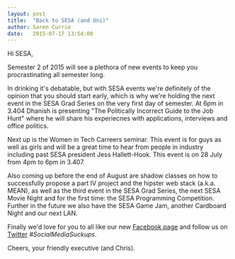 ```yaml
---
layout: post
title:  "Back to SESA (and Uni)"
author: Saren Currie
date:   2015-07-17 13:54:00
---
```


Hi SESA,

Semester 2 of 2015 will see a plethora of new events to keep you procrastinating all semester long.

In drinking it's debatable, but with SESA events we're definitely of the opinion that you should start early, which is why we're holding the next event in the SESA Grad Series on the very first day of semester. At 6pm in 3.404 Dhanish is presenting "The Politically Incorrect Guide to the Job Hunt" where he will share his experiecnes with applications, interviews and office politics.

Next up is the Women in Tech Carreers seminar. This event is for guys as well as girls and will be a great time to hear from people in industry including past SESA president Jess Hallett-Hook. This event is on 28 July from 4pm to 6pm in 3.407.

Also coming up before the end of August are shadow classes on how to successfully propose a part IV project and the hipster web stack (a.k.a. MEAN), as well as the third event in the SESA Grad Series, the next SESA Movie Night and for the first time: the SESA Programming Competition. Further in the future we also have the SESA Game Jam, another Cardboard Night and our next LAN.

Finally we'd love for you to all like our new [Facebook page](https://www.facebook.com/uoasesa) and follow us on [Twitter](https://twitter.com/sesauoa) *\#SocialMediaSuckups*. 

Cheers, your friendly executive (and Chris).
